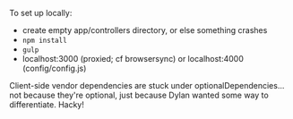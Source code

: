 To set up locally:

- create empty app/controllers directory, or else something crashes
- `npm install`
- `gulp`
- localhost:3000 (proxied; cf browsersync) or localhost:4000 (config/config.js)

Client-side vendor dependencies are stuck under optionalDependencies... not because they're optional, just because Dylan wanted some way to differentiate. Hacky!
